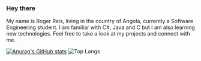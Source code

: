 ### Hey there

My name is Roger Reis, living in the country of Angola, currently a Software Engineering student. I am familiar with C#, Java and C but i am also learning new technologies.
Feel free to take a look at my projects and connect with me.

[![Anurag's GitHub stats](https://github-readme-stats.vercel.app/api?username=Nossir-blue)](https://github.com/anuraghazra/github-readme-stats)
![Top Langs](https://github-readme-stats.vercel.app/api/top-langs/?username=Nossir-blue&size_weight=0.5&count_weight=0.5)
